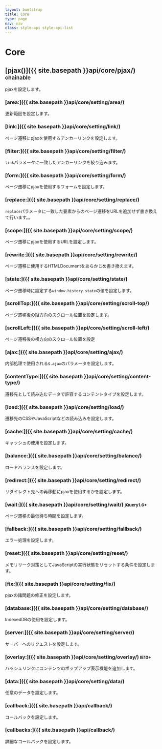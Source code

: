 ```yaml
---
layout: bootstrap
title: Core
type: page
nav: nav
class: style-api style-api-list
---
```


# Core

## [pjax()]({{ site.basepath }}api/core/pjax/) <small><span class="label label-info">chainable</span></small>
pjaxを設定します。

### [area:]({{ site.basepath }}api/core/setting/area/)
更新範囲を設定します。

### [link:]({{ site.basepath }}api/core/setting/link/)
ページ遷移にpjaxを使用するアンカーリンクを設定します。

### [filter:]({{ site.basepath }}api/core/setting/filter/)
`link`パラメータに一致したアンカーリンクを絞り込みます。

### [form:]({{ site.basepath }}api/core/setting/form/)
ページ遷移にpjaxを使用するフォームを設定します。

### [replace:]({{ site.basepath }}api/core/setting/replace/)
`replace`パラメータに一致した要素からのページ遷移をURLを追加せず書き換えて行います。。

### [scope:]({{ site.basepath }}api/core/setting/scope/)
ページ遷移にpjaxを使用するURLを設定します。

### [rewrite:]({{ site.basepath }}api/core/setting/rewrite/)
ページ遷移に使用するHTMLDocumentをあらかじめ書き換えます。

### [state:]({{ site.basepath }}api/core/setting/state/)
ページ遷移時に設定する`window.history.state`の値を設定します。

### [scrollTop:]({{ site.basepath }}api/core/setting/scroll-top/)
ページ遷移後の縦方向のスクロール位置を設定します。

### [scrollLeft:]({{ site.basepath }}api/core/setting/scroll-left/)
ページ遷移後の横方向のスクロール位置を設定

### [ajax:]({{ site.basepath }}api/core/setting/ajax/)
内部処理で使用される`$.ajax`のパラメータを設定します。

### [contentType:]({{ site.basepath }}api/core/setting/content-type/)
遷移先として読み込むデータで許容するコンテントタイプを設定します。

### [load:]({{ site.basepath }}api/core/setting/load/)
遷移先のCSSやJavaScriptなどの読み込みを設定します。

### [cache:]({{ site.basepath }}api/core/setting/cache/)
キャッシュの使用を設定します。

### [balance:]({{ site.basepath }}api/core/setting/balance/)
ロードバランスを設定します。

### [redirect:]({{ site.basepath }}api/core/setting/redirect/)
リダイレクト先への再移動にpjaxを使用するかを設定します。

### [wait:]({{ site.basepath }}api/core/setting/wait/) <small><span class="label label-primary">jQuery1.6+</span></small>
ページ遷移の最低待ち時間を設定します。

### [fallback:]({{ site.basepath }}api/core/setting/fallback/)
エラー処理を設定します。

### [reset:]({{ site.basepath }}api/core/setting/reset/)
メモリリーク対策としてJavaScriptの実行状態をリセットする条件を設定します。

### [fix:]({{ site.basepath }}api/core/setting/fix/)
pjaxの諸問題の修正を設定します。

### [database:]({{ site.basepath }}api/core/setting/database/)
IndexedDBの使用を設定します。

### [server:]({{ site.basepath }}api/core/setting/server/)
サーバーへのリクエストを設定します。

### [overlay:]({{ site.basepath }}api/core/setting/overlay/) <small><span class="label label-warning">IE10+</span></small>
ハッシュリンクにコンテンツのポップアップ表示機能を追加します。

### [data:]({{ site.basepath }}api/core/setting/data/)
任意のデータを設定します。

### [callback:]({{ site.basepath }}api/callback/)
コールバックを設定します。

### [callbacks:]({{ site.basepath }}api/callback/)
詳細なコールバックを設定します。
